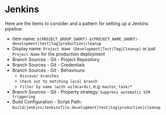 # Jenkins

Here are the items to consider and a pattern for setting up a Jenkins pipeline:

- Item name: `$(PROJECT_GROUP_SHORT)-$(PROJECT_NAME_SHORT)-development|test|tag|production|cleanup`
- Display name: `Project Name (Development|Test|Tag|Cleanup)` or just `Project Name` for the production deployment
- Branch Sources - Git - Project Repository
- Branch Sources - Git - Credentials
- Branch Sources - Git - Behaviours:
  - `Discover branches`
  - `Check out to matching local branch`
  - `Filter by name (with wildcards)`, e.g. `master`, `task/*`
- Branch Sources - Git - Property strategy: `Suppress automatic SCM triggering`
- Build Configuration - Script Path: `build/jenkins/Jenkinsfile.development|test|tag|production|cleanup`
